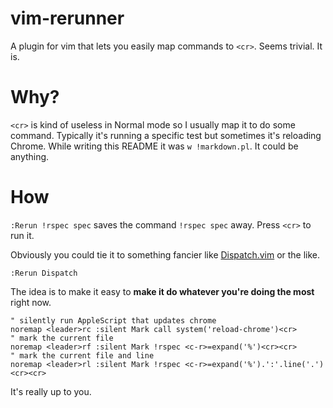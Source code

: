 # vim-rerunner

A plugin for vim that lets you easily map commands to `<cr>`.
Seems trivial. It is.

# Why?

`<cr>` is kind of useless in Normal mode so I usually map it to do some command. Typically it's running a specific test but sometimes it's reloading Chrome. While writing this README it was `w !markdown.pl`. It could be anything.

# How

`:Rerun !rspec spec` saves the command `!rspec spec` away. Press `<cr>` to run it.

Obviously you could tie it to something fancier like [Dispatch.vim][] or the like.

`:Rerun Dispatch`

The idea is to make it easy to **make it do whatever you're doing the most** right now.

```
" silently run AppleScript that updates chrome
noremap <leader>rc :silent Mark call system('reload-chrome')<cr>
" mark the current file
noremap <leader>rf :silent Mark !rspec <c-r>=expand('%')<cr><cr>
" mark the current file and line
noremap <leader>rl :silent Mark !rspec <c-r>=expand('%').':'.line('.')<cr><cr>
```

It's really up to you.

[Dispatch.vim]: https://github.com/tpope/vim-dispatch
